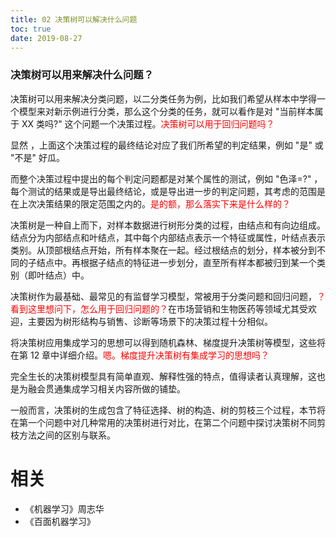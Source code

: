 ```yaml
---
title: 02 决策树可以解决什么问题
toc: true
date: 2019-08-27
---
```


### 决策树可以用来解决什么问题？

决策树可以用来解决分类问题，以二分类任务为例，比如我们希望从样本中学得一个模型来对新示例进行分类，那么这个分类的任务，就可以看作是对 "当前样本属于 XX 类吗?" 这个问题一个决策过程。<span style="color:red;">决策树可以用于回归问题吗？</span>

显然 ，上面这个决策过程的最终结论对应了我们所希望的判定结果，例如 "是" 或 "不是" 好瓜。

而整个决策过程中提出的每个判定问题都是对某个属性的测试，例如 "色泽=?" ，每个测试的结果或是导出最终结论，或是导出进一步的判定问题，其考虑的范围是在上次决策结果的限定范围之内的。<span style="color:red;">是的额，那么落实下来是什么样的？</span>





决策树是一种自上而下，对样本数据进行树形分类的过程，由结点和有向边组成。结点分为内部结点和叶结点，其中每个内部结点表示一个特征或属性，叶结点表示类别。从顶部根结点开始，所有样本聚在一起。经过根结点的划分，样本被分到不同的子结点中。再根据子结点的特征进一步划分，直至所有样本都被归到某一个类别（即叶结点）中。

决策树作为最基础、最常见的有监督学习模型，常被用于分类问题和回归问题，<span style="color:red;">？看到这里想问下，怎么用于回归问题的？</span>在市场营销和生物医药等领域尤其受欢迎，主要因为树形结构与销售、诊断等场景下的决策过程十分相似。

将决策树应用集成学习的思想可以得到随机森林、梯度提升决策树等模型，这些将在第 12 章中详细介绍。<span style="color:red;">嗯。梯度提升决策树有集成学习的思想吗？</span>

完全生长的决策树模型具有简单直观、解释性强的特点，值得读者认真理解，这也是为融会贯通集成学习相关内容所做的铺垫。


一般而言，决策树的生成包含了特征选择、树的构造、树的剪枝三个过程，本节将在第一个问题中对几种常用的决策树进行对比，在第二个问题中探讨决策树不同剪枝方法之间的区别与联系。




# 相关

- 《机器学习》周志华
- 《百面机器学习》
